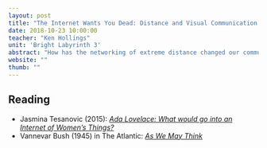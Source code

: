 ```yaml
---
layout: post
title: "The Internet Wants You Dead: Distance and Visual Communication "
date: 2018-10-23 10:00:00
teacher: "Ken Hollings"
unit: 'Bright Labyrinth 3'
abstract: "How has the networking of extreme distance changed our communication practice? What has been the impact of disruptive innovation on human interaction? What is the relationship between communication and control? Or between command and control?"
website: ""
thumb: ""
---
```


## Reading

- Jasmina Tesanovic (2015): *[Ada Lovelace: What would go into an Internet of Women’s Things?](https://boingboing.net/2015/12/16/ada-lovelace-what-would-go-in.html)*
- Vannevar Bush (1945) in The Atlantic: *[As We May Think](http://web.mit.edu/STS.035/www/PDFs/think.pdf)*
